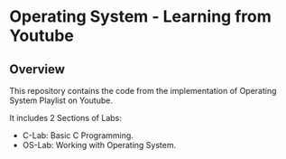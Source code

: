 # Operating System - Learning from Youtube

## Overview

This repository contains the code from the implementation of Operating System Playlist on Youtube.  

It includes 2 Sections of Labs:

- C-Lab: Basic C Programming.
- OS-Lab: Working with Operating System.
